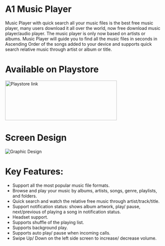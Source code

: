 # A1 Music Player
  Music Player with quick search all your music files is the best free music player, many users download it all over the world, now free download music player/audio player.
  The music player is only now based on artists or albums. Music Player will guide you to find all the music files in seconds in Ascending Order of the songs added to your device and supports quick search relative music through artist or album or title.

# Available on Playstore 
<a href="https://play.google.com/store/apps/details?id=com.brizzs.a1musicplayer">
  <img src="[/screenshots/google_play_badge.png](https://github.com/brijesh1902/A1_Music_Player/blob/master/screenshots/google_play_badge.png?raw=true)" alt="Playstore link" width="360" height="128" >
</a>

# Screen Design
  <img src="[/screenshots/graphic_design.png](https://github.com/brijesh1902/A1_Music_Player/blob/master/screenshots/graphic_design.png?raw=true)" alt="Graphic Design">
  
# Key Features:
* Support all the most popular music file formats.
* Browse and play your music by albums, artists, songs, genre, playlists, and folders.
* Quick search and watch the relative free music through artist/track/title.
* Support notification status: shows album artwork, play/ pause, next/previous of playing a song in notification status.
* Headset support.
* Supports shuffle of the playing list.
* Supports background play.
* Supports auto play/ pause when incoming calls.
* Swipe Up/ Down on the left side screen to increase/ decrease volume.
